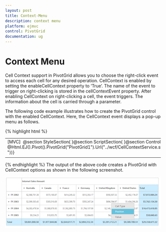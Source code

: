 ```yaml
---
layout: post
title: Context-Menu
description: context menu
platform: ejmvc
control: PivotGrid
documentation: ug
---
```


# Context Menu

Cell Context support in PivotGrid allows you to choose the right-click event to access each cell for any desired operation. CellContext is enabled by setting the enableCellContext property to ‘True’. The name of the event to trigger on right-clicking is stored in the cellContextEvent property. After enabling CellContext on right-clicking a cell, the event triggers. The information about the cell is carried through a parameter.

The following code example illustrates how to create the PivotGrid control with the enabled CellContext. Here, the CellContext event displays a pop-up menu as follows.


{% highlight html %}
<table>
<tr>
<td>
[MVC]  @section StyleSection{    <style>        #PivotGrid1 {            width:100%;            height:350px;            overflow:auto;        }	        .menuItem {            padding:5px 50px 5px 20px;        }        .contextMenuPopup {            position: absolute;            background-color: #e6e6e6;            border: #BBBCBB solid 1px;            padding: 1px;            color:#565656;        }        .activeMenuItemBlue {            background-color:#66C1DC;            color:white;        }        .activeMenuItemGreen {            background-color:#AECF49;            color:white;        }        .activeMenuItemOrange {            background-color:#F9920B;            color:white;        }    </style>}@section ScriptSection{    <script type="text/javascript">        $(function () {            $(document).bind("click", function () {                $(".contextMenuPopup").remove();            });        });        cell_RightClick = function (evt) {            $(".contextMenuPopup").remove();            var contextMenu = $('<div class="contextMenuPopup"></div>');            $(contextMenu[0]).html('<div class="menuItem">Cell Type</div><div class="menuItem">Position</div><div class="menuItem">Value</div>');            $(contextMenu[0]).css("left", evt.args.clientX + 10).css("top", evt.args.clientY + 10);            $("#PivotGrid1").append(contextMenu[0]);            $(".menuItem").bind("mouseenter", function (e) {                var bgColor = ($(".summary").css("background-color") != "transparent" && $(".summary").css("background-color") != "rgb(31, 31, 31)") ? $(".summary").css("background-color") : $(".summary").css("color");                if (bgColor == "rgb(204, 237, 255)" || bgColor == "rgb(94, 171, 222)" || bgColor == "rgb(104, 195, 222)")                    $(this).addClass("activeMenuItemBlue")                else if (bgColor == "rgb(247, 252, 182)" || bgColor == "rgb(145, 170, 41)" || bgColor == "rgb(169, 199, 78)")                    $(this).addClass("activeMenuItemGreen")                else if (bgColor == "rgb(255, 238, 169)" || bgColor == "rgb(250, 161, 19)" || bgColor == "rgb(255, 187, 96)")                    $(this).addClass("activeMenuItemOrange")            });     $(".menuItem").bind("mouseleave", function (e) {                $(this).removeClass("activeMenuItemBlue").removeClass("activeMenuItemGreen").removeClass("activeMenuItemOrange");            });            $(".menuItem").click(function (e) {                alert("Click event occurs");            });        }    </script>}@section ControlsSection{    @Html.EJ().Pivot().PivotGrid("PivotGrid1").Url("../wcf/CellContextService.svc").EnableCellContext(true).ClientSideEvents(events=>events.CellContext("cell_RightClick "))}</td></tr>
<tr>
<td>
</td></tr>
</table>

{% endhighlight %}
The output of the above code creates a PivotGrid with CellContext options as shown in the following screenshot.

![](Context-Menu_images/Context-Menu_img1.png)



